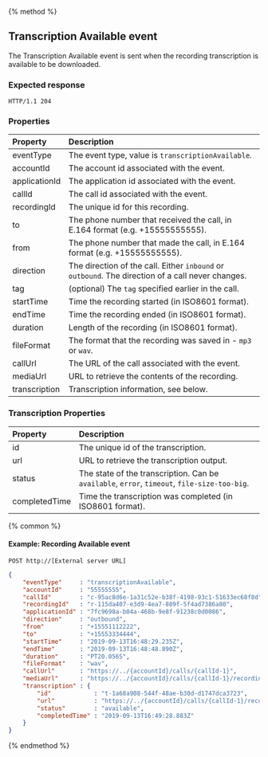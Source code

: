 {% method %}
##  Transcription Available event

The Transcription Available event is sent when the recording transcription is available to be downloaded.

### Expected response

```http
HTTP/1.1 204
```

### Properties
| Property      | Description                                                                                          |
|:--------------|:-----------------------------------------------------------------------------------------------------|
| eventType     | The event type, value is `transcriptionAvailable`.                                                   |
| accountId     | The account id associated with the event.                                                            |
| applicationId | The application id associated with the event.                                                        |
| callId        | The call id associated with the event.                                                               |
| recordingId   | The unique id for this recording.                                                                    |
| to            | The phone number that received the call, in E.164 format (e.g. +15555555555).                        |
| from          | The phone number that made the call, in E.164 format (e.g. +15555555555).                            |
| direction     | The direction of the call. Either `inbound` or `outbound`. The direction of a call never changes.    |
| tag           | (optional) The `tag` specified earlier in the call.                                                  |
| startTime     | Time the recording started (in ISO8601 format).                                                      |
| endTime       | Time the recording ended (in ISO8601 format).                                                        |
| duration      | Length of the recording (in ISO8601 format).                                                         |
| fileFormat    | The format that the recording was saved in - `mp3` or `wav`.                                         |
| callUrl       | The URL of the call associated with the event.                                                       |
| mediaUrl      | URL to retrieve the contents of the recording.                                                       |
| transcription | Transcription information, see below.                                                                |

### Transcription Properties
| Property      | Description                                                                                          |
|:--------------|:-----------------------------------------------------------------------------------------------------|
| id            | The unique id of the transcription.                                                                  |
| url           | URL to retrieve the transcription output.                                                            |
| status        | The state of the transcription. Can be `available`, `error`, `timeout`, `file-size-too-big`.         |
| completedTime | Time the transcription was completed (in ISO8601 format).                                            |

{% common %}

#### Example: Recording Available event

```
POST http://[External server URL]
```

```json
{
	"eventType"     : "transcriptionAvailable",
	"accountId"     : "55555555",
	"callId"        : "c-95ac8d6e-1a31c52e-b38f-4198-93c1-51633ec68f8d",
	"recordingId"   : "r-115da407-e3d9-4ea7-889f-5f4ad7386a80",
	"applicationId" : "7fc9698a-b04a-468b-9e8f-91238c0d0086",
	"direction"     : "outbound",
	"from"          : "+15551112222",
	"to"            : "+15553334444",
	"startTime"     : "2019-09-13T16:48:29.235Z",
	"endTime"       : "2019-09-13T16:48:48.890Z",
	"duration"      : "PT20.056S",
	"fileFormat"    : "wav",
	"callUrl"       : "https://../{accountId}/calls/{callId-1}",
	"mediaUrl"      : "https://../{accountId}/calls/{callId-1}/recordings/{recordingId}/media",
	"transcription" : {
		"id"            : "t-1a68a908-544f-48ae-b30d-d1747dca3723",
		"url"           : "https://../{accountId}/calls/{callId-1}/recordings/{recordingId}/transcription",
		"status"        : "available",
		"completedTime" : "2019-09-13T16:49:28.883Z"
	}
}
```

{% endmethod %}
